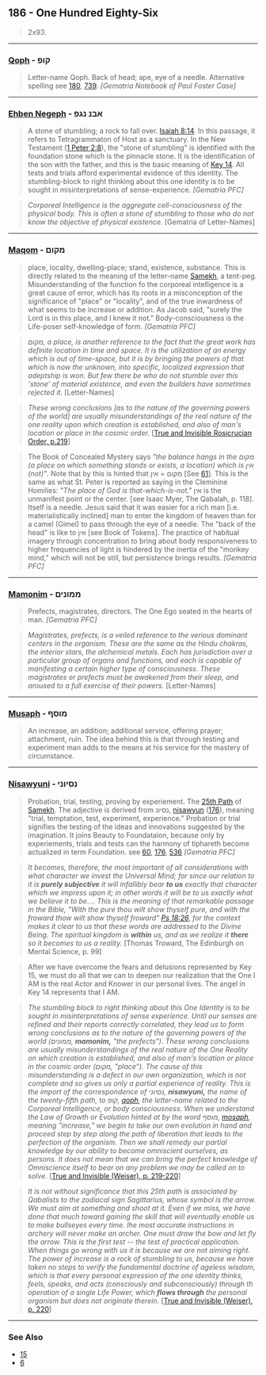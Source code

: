 ## 186 - One Hundred Eighty-Six
> 2x93.

---

### [Qoph](/keys/QVP) - קופ
> Letter-name Qoph. Back of head; ape, eye of a needle. Alternative spelling see [180](180), [739](739). *[Gematria Notebook of Paul Foster Case]*

---

### [Ehben Negeph](/keys/ABN.NGP) - אבנ נגפ
> A stone of stumbling; a rock to fall over. [Isaiah 8:14](http://biblehub.com/isaiah/8-14.htm). In this passage, it refers to Tetragrammaton of Host as a sanctuary. In the New Testament ([1 Peter 2:8](http://biblehub.com/1_peter/2-8.htm)), the "stone of stumbling" is identified with the foundation stone which is the pinnacle stone. It is the identification of the son with the father, and this is the basic meaning of [Key 14](14). All tests and trials afford experimental evidence of this identity. The stumbling-block to right thinking about this one identity is to be sought in misinterpretations of sense-experience. *[Gematria PFC]*

> *Corporeal Intelligence is the aggregate cell-consciousness of the physical body. This is often a stone of stumbling to those who do not know the objective of physical existence.* [Gematria of Letter-Names]

---

### [Maqom](/keys/MQVM) - מקום
> place, locality, dwelling-place; stand, existence, substance. This is directly related to the meaning of the letter-name [Samekh](120), a tent-peg. Misunderstanding of the function fo the corporeal intelligence is a great cause of error, which has its roots in a misconception of the significance of "place" or "locality", and of the true inwardness of what seems to be increase or addition. As Jacob said, "surely the Lord is in this place, and I knew it not." Body-consciousness is the Life-poser self-knowledge of form. *[Gematria PFC]*

> *מקום, a place, is another reference to the fact that the great work has definite location in time and space. It is the utilization of an energy which is out of time-space, but it is by bringing the powers of that which is now the unknown, into specific, localized expression that adeptship is won. But few there be who do not stumble over this 'stone' of material existence, and even the builders have sometimes rejected it.* [Letter-Names]

> *These wrong conclusions [as to the nature of the governing powers of the world] are usually misunderstandings of the real nature of the one reality upon which creation is established, and also of man's location or place in the cosmic order.* [[True and Invisible Rosicrucian Order, p.219](https://archive.org/stream/PaulFosterCase-TheTrueAndInvisibleRosicrucianOrder4thEd-1985#page/n225)]

> The Book of Concealed Mystery says *"the balance hangs in the מקום (a place on which something stands or exists, a location) which is אין (not)".* Note that by this is hinted that מקום = אין [See [61](61)]. This is the same as what St. Peter is reported as saying in the Cleminine Homilies: *"The place of God is that-which-is-not."* אין is the unmanifest point or the center. [see Isaac Myer, The Qabalah, p. 118]. Itself is a needle. Jesus said that it was easier for a rich man [i.e. materialistically inclined] man to enter the kingdom of heaven than for a camel (Gimel) to pass through the eye of a needle. The "back of the head" is like to אין [see Book of Tokens]. The practice of habitual imagery through concentration to bring about body responsiveness to higher frequencies of light is hindered by the inertia of the "monkey mind," which will not be still, but persistence brings results. *[Gematria PFC]*

---

### [Mamonim](/keys/MMVNIM) - ממונים
> Prefects, magistrates, directors. The One Ego seated in the hearts of man. *[Gematria PFC]*

> *Magistrates, prefects, is a veiled reference to the verious dominant centers in the organism. These are the same as the Hindu chakras, the interior stars, the alchemical metals. Each has jurisdiction over a particular group of organs and functions, and each is capable of manifesting a certain higher type of consciousness. These magistrates or prefects must be awakened from their sleep, and aroused to a full exercise of their powers.* [Letter-Names]

---

### [Musaph](/keys/MVSP) - מוסף
> An increase, an addition; additional service, offering prayer; attachment, ruin. The idea behind this is that through testing and experiment man adds to the means at his service for the mastery of circumstance.

---

### [Nisawyuni](/keys/NSIVNI) - נסיוני
> Probation, trial, testing, proving by experiement. The [25th Path](25) of [Samekh](/keys/S). The adjective is derived from נסיונ, [nisawyun](/keys/NSIVN) ([176](176)), meaning "trial, temptation, test, experiment, experience." Probation or trial signifies the testing of the ideas and innovations suggested by the imagination. It joins Beauty to Foundataion, because only by experiements, trials and tests can the harmony of tiphareth become actualized in term Foundation. see [60](60), [176](176), [536](536) *[Gematria PFC]*

> *It becomes, therefore, the most important of all considerations with what character we invest the Universal Mind; for since our relation to it is **purely subjective** it will infallibly bear **to us** exactly that character which we impress upon it; in other words it will be to us exactly what we believe it to be.... This is the meaning of that remarkable passage in the Bible, "With the pure thou wilt show thyself pure, and with the froward thow wilt show thyself froward" [Ps 18:26](http://biblehub.com/psalms/18-26.htm), for the context makes it clear to us that these words are addressed to the Divine Being. The spiritual kingdom is **within** us, and as we realize it **there** so it becomes to us a reality.*  [Thomas Troward, The Edinburgh on Mental Science, p. 99]

> After we have overcome the fears and delusions represented by Key 15, we must do all that we can to deepen our realization that the One I AM is the real Actor and Knower in our personal lives. The angel in Key 14 represents that I AM.

> *The stumbling block to right thinking about this One Identity is to be sought in misinterpretations of sense experience. Until our senses are refined and their reports correctly correlated, they lead us to form wrong conclusions as to the nature of the governing powers of the world (ממונים, **mamonim,** "the prefects"). These wrong conclusions are usually misunderstandings of the real nature of the One Reality on which creation is established, and also of man's location or place in the cosmic order (מקום, "place"). The cause of this misunderstanding is a defect in our own organization, which is not complete and so gives us only a partial experience of reality. This is the import of the correspondence of נסיוני, **nisawyuni,** the name of the twenty-fifth path, to קופ, [qoph](/keys/QVP), the letter-name related to the Corporeal Intelligence, or body consciousness. When we understand the Law of Growth or Evolution hinted at by the word מוסף, [mosaph](/keys/MVSP), meaning "increase," we begin to take our own evolution in hand and proceed step by step along the path of liberation that leads to the perfection of the organism. Then we shall remedy our partial knowledge by our ability to become omniscient ourselves, as persons. It does not mean that we can bring the perfect knowledge of Omniscience itself to bear on any problem we may be called on to solve.* [[True and Invisible (Weiser), p. 219-220](https://archive.org/stream/PaulFosterCase-TheTrueAndInvisibleRosicrucianOrder4thEd-1985#page/n225)]

> *It is not without significance that this 25th path is associated by Qabalists to the zodiacal sign Sagittarius, whose symbol is the arrow. We must aim at something and shoot at it. Even if we miss, we have done that much toward gaining the skill that will eventually enable us to make bullseyes every time. Ihe most accurate instructions in archery will never make an archer. One must draw the bow and let fly the arrow. This is the first test -- the test of practical application. When things go wrong with us it is because we are not aiming right. The power of increase is a rock of stumbling to us, because we have taken no steps to verify the fundamental doctrine of ageless wisdom, which is that every personal expression of the one identity thinks, feels, speaks, and acts (consciously and subconsciously) through th operation of a single Life Power, which **flows through** the personal organism but does not originate therein.* [[True and Invisible (Weiser), p. 220](https://archive.org/stream/PaulFosterCase-TheTrueAndInvisibleRosicrucianOrder4thEd-1985#page/n225)]

---

### See Also
- [15](15)
- [6](6)